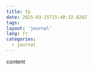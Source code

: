 ```yaml
---
title: tp
date: 2025-03-25T15:40:32.828Z
tags:
layout: 'journal'
lang: fr
categories: 
  - journal
---
```

content 